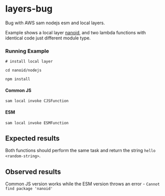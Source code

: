 # layers-bug

Bug with AWS sam nodejs esm and local layers.

Example shows a local layer [nanoid](./nanoid/), and two lambda functions with identical code just different module type.

### Running Example

```
# install local layer

cd nanoid/nodejs

npm install
```

#### Common JS

```
sam local invoke CJSFunction
```

#### ESM

```
sam local invoke ESMFunction
```

## Expected results

Both functions should perform the same task and return the string `hello <random-string>`.

## Observed results

Common JS version works while the ESM version throws an error - `Cannot find package 'nanoid'`
